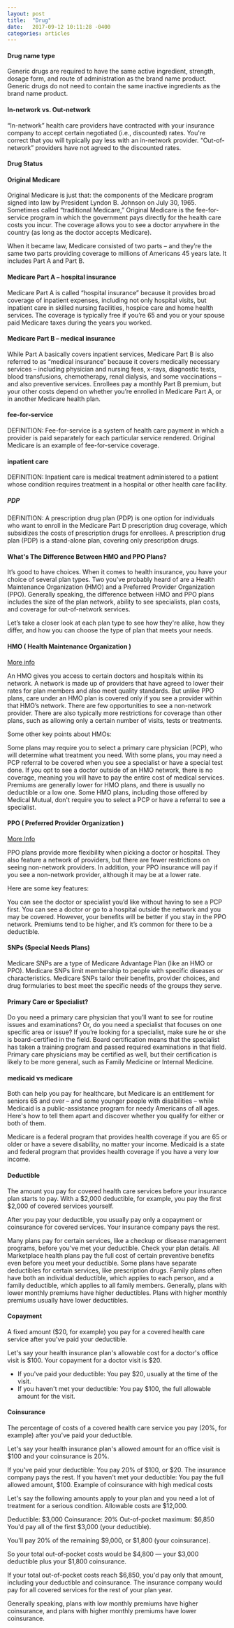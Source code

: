 ```yaml
---
layout: post
title:  "Drug"
date:   2017-09-12 10:11:28 -0400
categories: articles
---
```


#### __Drug name type__

Generic drugs are required to have the same active ingredient, strength, dosage form, and route of administration as the brand name product. Generic drugs do not need to contain the same inactive ingredients as the brand name product.

#### __In-network vs. Out-network__

“In-network” health care providers have contracted with your insurance company to accept certain negotiated (i.e., discounted) rates. You're correct that you will typically pay less with an in-network provider. “Out-of-network” providers have not agreed to the discounted rates.


#### __Drug Status__


#### __Original Medicare__
Original Medicare is just that: the components of the Medicare program signed into law by President Lyndon B. Johnson on July 30, 1965.
Sometimes called “traditional Medicare,” Original Medicare is the fee-for-service program in which the government pays directly for the health care costs you incur. The coverage allows you to see a doctor anywhere in the country (as long as the doctor accepts Medicare).

When it became law, Medicare consisted of two parts – and they’re the same two parts providing coverage to millions of Americans 45 years late. It includes Part A and Part B.


#### __Medicare Part A – hospital insurance__

Medicare Part A is called “hospital insurance” because it provides broad coverage of inpatient expenses, including not only hospital visits, but inpatient care in skilled nursing facilities, hospice care and home health services. The coverage is typically free if you’re 65 and you or your spouse paid Medicare taxes during the years you worked.


#### __Medicare Part B – medical insurance__

While Part A basically covers inpatient services, Medicare Part B is also referred to as “medical insurance” because it covers medically necessary services – including physician and nursing fees, x-rays, diagnostic tests, blood transfusions, chemotherapy, renal dialysis, and some vaccinations – and also preventive services. Enrollees pay a monthly Part B premium, but your other costs depend on whether you’re enrolled in Medicare Part A, or in another Medicare health plan.


#### __fee-for-service__

DEFINITION: Fee-for-service is a system of health care payment in which a provider is paid separately for each particular service rendered. Original Medicare is an example of fee-for-service coverage.



#### __inpatient care__
DEFINITION: Inpatient care is medical treatment administered to a patient whose condition requires treatment in a hospital or other health care facility.


##### __PDP__
DEFINITION: A prescription drug plan (PDP) is one option for individuals who want to enroll in the Medicare Part D prescription drug coverage, which subsidizes the costs of prescription drugs for enrollees. A prescription drug plan (PDP) is a stand-alone plan, covering only prescription drugs.


#### __What's The Difference Between HMO and PPO Plans?__

It’s good to have choices. When it comes to health insurance, you have your choice of several plan types. Two you’ve probably heard of are a Health Maintenance Organization (HMO) and a Preferred Provider Organization (PPO). Generally speaking, the difference between HMO and PPO plans includes the size of the plan network, ability to see specialists, plan costs, and coverage for out-of-network services.

Let’s take a closer look at each plan type to see how they're alike, how they differ, and how you can choose the type of plan that meets your needs.

#### __HMO ( Health Maintenance Organization )__
[More info](https://www.medmutual.com/For-Individuals-and-Families/Health-Insurance-Education/Health-Insurance-Basics/Types-Health-Insurance/HMO-Health-Insurance-Plans.aspx)

An HMO gives you access to certain doctors and hospitals within its network. A network is made up of providers that have agreed to lower their rates for plan members and also meet quality standards. But unlike PPO plans, care under an HMO plan is covered only if you see a provider within that HMO’s network. There are few opportunities to see a non-network provider. There are also typically more restrictions for coverage than other plans, such as allowing only a certain number of visits, tests or treatments. 

Some other key points about HMOs:

Some plans may require you to select a primary care physician (PCP), who will determine what treatment you need.
With some plans, you may need a PCP referral to be covered when you see a specialist or have a special test done.
If you opt to see a doctor outside of an HMO network, there is no coverage, meaning you will have to pay the entire cost of medical services.
Premiums are generally lower for HMO plans, and there is usually no deductible or a low one.
Some HMO plans, including those offered by Medical Mutual, don't require you to select a PCP or have a referral to see a specialist.

#### __PPO ( Preferred Provider Organization )__
[More Info](https://www.medmutual.com/For-Individuals-and-Families/Health-Insurance-Education/Health-Insurance-Basics/Types-Health-Insurance/PPO-Health-Insurance-Plans.aspx)

PPO plans provide more flexibility when picking a doctor or hospital. They also feature a network of providers, but there are fewer restrictions on seeing non-network providers. In addition, your PPO insurance will pay if you see a non-network provider, although it may be at a lower rate. 

Here are some key features:

You can see the doctor or specialist you’d like without having to see a PCP first.
You can see a doctor or go to a hospital outside the network and you may be covered. However, your benefits will be better if you stay in the PPO network.
Premiums tend to be higher, and it’s common for there to be a deductible.


#### __SNPs (Special Needs Plans)__

Medicare SNPs are a type of Medicare Advantage Plan (like an HMO or PPO). Medicare SNPs limit membership to people with specific diseases or characteristics. Medicare SNPs tailor their benefits, provider choices, and drug formularies to best meet the specific needs of the groups they serve.

#### __Primary Care or Specialist?__

Do you need a primary care physician that you’ll want to see for routine issues and examinations? Or, do you need a specialist that focuses on one specific area or issue? If you’re looking for a specialist, make sure he or she is board-certified in the field. Board certification means that the specialist has taken a training program and passed required examinations in that field. Primary care physicians may be certified as well, but their certification is likely to be more general, such as Family Medicine or Internal Medicine.


#### __medicaid vs medicare__

Both can help you pay for healthcare, but Medicare is an entitlement for seniors 65 and over – and some younger people with disabilities – while Medicaid is a public-assistance program for needy Americans of all ages. Here's how to tell them apart and discover whether you qualify for either or both of them.

Medicare is a federal program that provides health coverage if you are 65 or older or have a severe disability, no matter your income. Medicaid is a state and federal program that provides health coverage if you have a very low income.



#### __Deductible__
The amount you pay for covered health care services before your insurance plan starts to pay. With a $2,000 deductible, for example, you pay the first $2,000 of covered services yourself.

After you pay your deductible, you usually pay only a copayment or coinsurance for covered services. Your insurance company pays the rest.

Many plans pay for certain services, like a checkup or disease management programs, before you've met your deductible. Check your plan details.
All Marketplace health plans pay the full cost of certain preventive benefits even before you meet your deductible.
Some plans have separate deductibles for certain services, like prescription drugs.
Family plans often have both an individual deductible, which applies to each person, and a family deductible, which applies to all family members.
Generally, plans with lower monthly premiums have higher deductibles. Plans with higher monthly premiums usually have lower deductibles.


#### __Copayment__
A fixed amount ($20, for example) you pay for a covered health care service after you've paid your deductible.

Let's say your health insurance plan's allowable cost for a doctor's office visit is $100. Your copayment for a doctor visit is $20.

 * If you've paid your deductible: You pay $20, usually at the time of the visit.
 * If you haven't met your deductible: You pay $100, the full allowable amount for the visit.


#### __Coinsurance__
The percentage of costs of a covered health care service you pay (20%, for example) after you've paid your deductible.

Let's say your health insurance plan's allowed amount for an office visit is $100 and your coinsurance is 20%.

If you've paid your deductible: You pay 20% of $100, or $20. The insurance company pays the rest.
If you haven't met your deductible: You pay the full allowed amount, $100.
Example of coinsurance with high medical costs

Let's say the following amounts apply to your plan and you need a lot of treatment for a serious condition. Allowable costs are $12,000.

Deductible: $3,000
Coinsurance: 20%
Out-of-pocket maximum: $6,850
You'd pay all of the first $3,000 (your deductible).

You'll pay 20% of the remaining $9,000, or $1,800 (your coinsurance).

So your total out-of-pocket costs would be $4,800 — your $3,000 deductible plus your $1,800 coinsurance.

If your total out-of-pocket costs reach $6,850, you'd pay only that amount, including your deductible and coinsurance. The insurance company would pay for all covered services for the rest of your plan year.

Generally speaking, plans with low monthly premiums have higher coinsurance, and plans with higher monthly premiums have lower coinsurance.